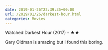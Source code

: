 ```yaml
---
date: 2019-01-26T22:39:35+00:00
url: /2019/01/26/darkest-hour.html
categories: Movies
---
```

Watched Darkest Hour (2017) - ★★

Gary Oldman is amazing but I found this boring.


